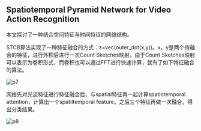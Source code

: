 ## Spatiotemporal Pyramid Network for Video Action Recognition

本文探讨了一种结合空间特征与时间特征的网络结构。

STCB算法实现了一种特征融合的方式：z=vec(outer_dot(x,y))。x，y是两个待融合的特征，进行外积后进行一次Count Sketches映射，由于Count Sketches映射可以表示为卷积形式，而卷积也可以通过FFT进行快速计算，就有了如下特征融合的算法。

![p7](/Users/xd/code/Paper_reading/imgs_xd/p7.png)



网络先对光流特征进行特征融合后，与spatial特征再一起计算spatiotemporal attention，计算出一个spatiltemporal feature。之后三个特征再做一次融合。得出分类结果。

![p8](/Users/xd/code/Paper_reading/imgs_xd/p8.png)
